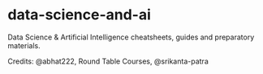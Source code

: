 # data-science-and-ai
Data Science &amp; Artificial Intelligence cheatsheets, guides and preparatory materials.

Credits: @abhat222, Round Table Courses, @srikanta-patra
